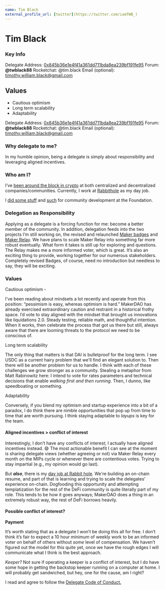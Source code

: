 ```yaml
---
name: Tim Black
external_profile_url: [twitter](https://twitter.com/iamTWB_)
---
```


# Tim Black

### Key Info

Delegate Address: [0x845b36e1e4f41a361dd711bda8ea239bf191fe95](https://etherscan.io/address/0x845b36e1e4f41a361dd711bda8ea239bf191fe95)
Forum: **@twblack88**
Rocketchat: @tim.black
Email (optional): [timothy.william.black@gmail.com](mailto:timothy.william.black@gmail.com)

## Values

- Cautious optimism
- Long term scalability
- Adaptability

Delegate Address: [0x845b36e1e4f41a361dd711bda8ea239bf191fe95](https://etherscan.io/address/0x845b36e1e4f41a361dd711bda8ea239bf191fe95)
Forum: **@twblack88**
Rocketchat: @tim.black
Email (optional): [timothy.william.black@gmail.com](mailto:timothy.william.black@gmail.com)

### Why delegate to me?

In my humble opinion, being a delegate is simply about responsibility and leveraging aligned incentives.

### Who am I?

I’ve [been around the block in crypto](https://www.linkedin.com/in/timwblack/) at both centralized and decentralized companies/communities. Currently, I work at [Rabbithole](http://rabbithole.gg/) as my day job.

I [did some stuff](https://github.com/makerdao/community/issues?q=is%3Aissue+is%3Aopen+is%3Aclosed+author%3Atwblack88) and [such](https://github.com/twblack88) for community development at the Foundation.

### Delegation as Responsibility

Applying as a delegate is a forcing function for me: become a better member of the community. In addition, delegation feeds into the two projects I’m still working on, the revised and relaunched [Maker badges](https://forum.makerdao.com/t/badges-are-live-in-the-maker-forum/4503) and [Maker Relay](https://forum.makerdao.com/tag/maker-relay). We have plans to scale Maker Relay into something far more robust eventually. What form it takes is still up for exploring and questions. The Relay makes me a more informed voter, which is great. It’s also an exciting thing to provide, working together for our numerous stakeholders. Completely revised Badges, of course, need no introduction but needless to say, they will be exciting.

### Values

Cautious optimism -

I've been reading about mindsets a lot recently and operate from this position: “pessimism is easy, whereas optimism is hard.” MakerDAO has already exercised extraordinary caution and restraint in a historical frothy space. I’d vote to stay aligned with the mindset that brought us innovations like liquidations 2.0. Steady testing, reliable math, and thoughtful intention. When it works, then celebrate the process that got us there but still, always aware that there are looming threats to the protocol we need to be conscious of.

Long term scalability

The only thing that matters is that DAI is bulletproof for the long term. I see USDC as a current hairy problem that we'll find an elegant solution to. Then there will be another problem for us to handle. I think with each of these challenges we grow stronger as a community. Stealing a metaphor from Matt Rabinowitz here: I intend to vote for rates parameters and technical decisions that enable _walking first and then running_. Then, I dunno, like speedboating or something.

Adaptability

Conversely, if you blend my optimism and startup experience into a bit of a paradox, I do think there are nimble opportunities that pop up from time to time that are worth pursuing. I think staying adaptable to _layups_ is key for the team.

#### Aligned incentives > conflict of interest

Interestingly, I don’t have any conflicts of interest; I actually have aligned incentives instead. :smile: The most actionable benefit I can see at the moment is sharing delegate views (whether agreeing or not) via Maker Relay every month on the MIPs cycle or whenever there are contentious votes. Trying to stay impartial (e.g., my opinion would go last).

But **_also_**, there is my [day job at Rabbit hole](https://twitter.com/iamTWB_/status/1404576140585361413?s=20). We're building an on-chain resume, and part of that is learning and trying to scale the delegates' experience on-chain. Dogfooding this opportunity and attempting templatization for the rest of the DeFi community is quite literally part of my role. This tends to be how it goes anyways; MakerDAO does a thing in an extremely robust way, the rest of DeFi borrows heavily.

#### Possible conflict of interest?

**Payment**

It’s worth stating that as a delegate I won’t be doing this all for free. I don’t think it’s fair to expect a 10 hour minimum of weekly work to be an informed voter on behalf of others without _some_ level of compensation. We haven’t figured out the model for this quite yet, once we have the rough edges I will communicate what I think is the best approach.

_Keeper?_
Not sure if operating a keeper is a conflict of interest, but I do have some hope in getting the backstop keeper running on a computer at home. I will probably get sandwiched, but hey, one for the cause, am I right?

I read and agree to follow the [Delegate Code of Conduct. ](https://forum.makerdao.com/t/recognised-delegate-code-of-conduct/9384)
